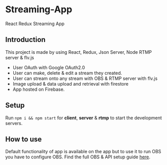 # Streaming-App
React Redux Streaming App

## Introduction

This project is made by using React, Redux, Json Server, Node RTMP server & flv.js
- User OAuth with Google OAuth2.0
- User can make, delete & edit a stream they created.
- User can stream onto any stream with OBS & RTMP server with flv.js
- Image upload & data upload and retrieval with firestore
- App hosted on Firebase.

## Setup
Run ```npm i && npm start``` for **client**, **server** & **rtmp** to start the development servers.

## How to use
Default functionality of app is available on the app but to use it to run OBS you have to configure OBS.
Find the full OBS & API setup guide [here](https://rb.gy/s1p4ko). 
